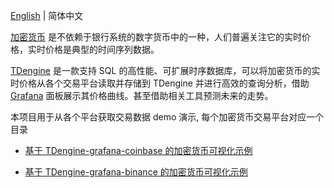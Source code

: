 [English](README.md) | 简体中文

[加密货币](https://en.wikipedia.org/wiki/Cryptocurrency) 是不依赖于银行系统的数字货币中的一种，人们普遍关注它的实时价格，实时价格是典型的时间序列数据。

[TDengine](https://www.taosdata.com) 是一款支持 SQL 的高性能、可扩展时序数据库，可以将加密货币的实时价格从各个交易平台读取并存储到 TDengine 并进行高效的查询分析，借助 [Grafana](https://grafana.com/) 面板展示其价格曲线。甚至借助相关工具预测未来的走势。

本项目用于从各个平台获取交易数据 demo 演示, 每个加密货币交易平台对应一个目录

* [基于 TDengine-grafana-coinbase 的加密货币可视化示例](docs/zh-cn/coinbase_zh.md)

* [基于 TDengine-grafana-binance 的加密货币可视化示例](docs/zh-cn/binance_zh.md)
